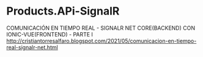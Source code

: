 # Products.APi-SignalR
COMUNICACIÓN EN TIEMPO REAL - SIGNALR NET CORE(BACKEND) CON IONIC-VUE(FRONTEND) - PARTE I
http://cristiantorresalfaro.blogspot.com/2021/05/comunicacion-en-tiempo-real-signalr-net.html
